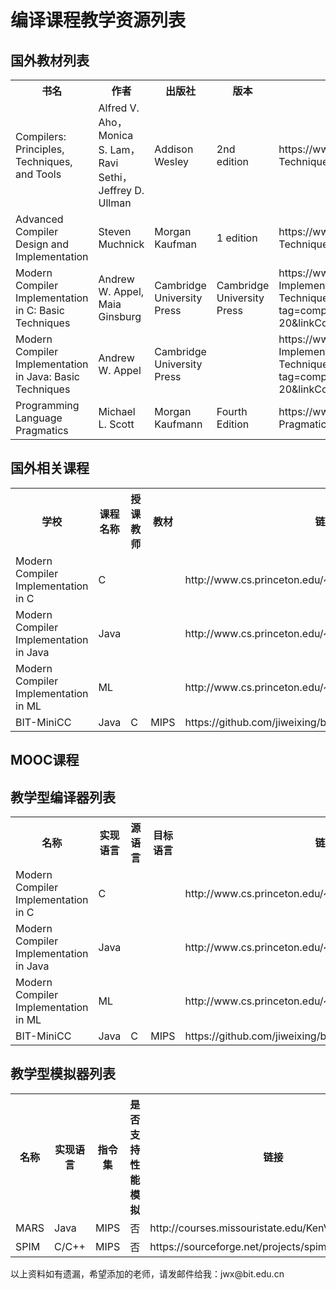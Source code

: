 <H1>编译课程教学资源列表</H1>

<H2>国外教材列表</H2>
<TABLE>
  <TR> <TH>书名         <TH>作者      <TH>出版社     <TH>版本    <TH>链接
  <TR>  <TD>Compilers: Principles, Techniques, and Tools   
        <TD>Alfred V. Aho，Monica S. Lam，Ravi Sethi，Jeffrey D. Ullman      
        <TD>Addison Wesley        
        <TD>2nd edition     
        <TD>https://www.amazon.com/Compilers-Principles-Techniques-Tools-2nd/dp/0321486811
  <TR>  <TD>Advanced Compiler Design and Implementation
        <TD>Steven Muchnick
        <TD>Morgan Kaufman
        <TD>1 edition
        <TD>https://www.amazon.com/Compilers-Principles-Techniques-Tools-2nd/dp/0321486811
  <TR>  <TD>Modern Compiler Implementation in C: Basic Techniques
        <TD>Andrew W. Appel,  Maia Ginsburg
        <TD>Cambridge University Press
        <TD>Cambridge University Press
        <TD>https://www.amazon.com/Modern-Compiler-Implementation-Basic-Techniques/dp/0521586534/ref=as_sl_pc_tf_til?tag=compilerbooks-20&linkCode=w00&linkId=&creativeASIN=0521586534
  <TR>  <TD>Modern Compiler Implementation in Java: Basic Techniques
        <TD>Andrew W. Appel
        <TD>Cambridge University Press
        <TD>
        <TD>https://www.amazon.com/Modern-Compiler-Implementation-Java-Techniques/dp/0521586542/ref=as_sl_pc_tf_til?tag=compilerbooks-20&linkCode=w00&linkId=&creativeASIN=0521586542
  <TR>  <TD>Programming Language Pragmatics
        <TD>Michael L. Scott
        <TD>Morgan Kaufmann
        <TD>Fourth Edition
        <TD>https://www.amazon.com/Programming-Language-Pragmatics-Michael-Scott/dp/0124104096
</TABLE>


<H2>国外相关课程</H2>
<TABLE>
  <TR> <TH>学校         <TH>课程名称    <TH>授课教师   <TH>教材  <TH>链接
  <TR> <TD>Modern Compiler Implementation in C <TD>C  <TD>     <TD>    <TD>http://www.cs.princeton.edu/~appel/modern/c/project.html
  <TR> <TD>Modern Compiler Implementation in Java <TD>Java  <TD> <TD>  <TD>http://www.cs.princeton.edu/~appel/modern/java/
  <TR> <TD>Modern Compiler Implementation in ML <TD>ML  <TD> <TD>  <TD>http://www.cs.princeton.edu/~appel/modern/ml/
  <TR> <TD>BIT-MiniCC   <TD>Java      <TD>C         <TD>MIPS     <TD>https://github.com/jiweixing/bit-minic-compiler
</TABLE>
    
<H2>MOOC课程</H2>


<H2>教学型编译器列表</H2>
<TABLE>
  <TR> <TH>名称         <TH>实现语言    <TH>源语言   <TH>目标语言  <TH>链接
  <TR> <TD>Modern Compiler Implementation in C <TD>C  <TD>     <TD>    <TD>http://www.cs.princeton.edu/~appel/modern/c/project.html
  <TR> <TD>Modern Compiler Implementation in Java <TD>Java  <TD> <TD>  <TD>http://www.cs.princeton.edu/~appel/modern/java/
  <TR> <TD>Modern Compiler Implementation in ML <TD>ML  <TD> <TD>  <TD>http://www.cs.princeton.edu/~appel/modern/ml/
  <TR> <TD>BIT-MiniCC   <TD>Java      <TD>C         <TD>MIPS     <TD>https://github.com/jiweixing/bit-minic-compiler
</TABLE>
    
<P>
<H2>教学型模拟器列表</H2>
<TABLE>
  <TR> <TH>名称         <TH>实现语言    <TH>指令集   <TH>是否支持性能模拟  <TH>链接
  <TR> <TD>MARS         <TD>Java       <TD>MIPS    <TD>否                <TD>http://courses.missouristate.edu/KenVollmar/MARS/
  <TR> <TD>SPIM         <TD>C/C++      <TD>MIPS    <TD>否                <TD>https://sourceforge.net/projects/spimsimulator/files/
</TABLE>
  
<P>

<P>以上资料如有遗漏，希望添加的老师，请发邮件给我：jwx@bit.edu.cn
